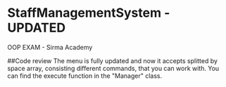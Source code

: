 # StaffManagementSystem - UPDATED
OOP EXAM - Sirma Academy

##Code review
The menu is fully updated and now it accepts splitted by space array, consisting different commands, that you can work with. You can find the execute function in the "Manager" class.
